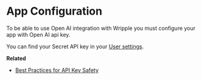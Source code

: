 ﻿# App Configuration

To be able to use Open AI integration with Wripple you must configure your app with Open AI api key.

You can find your Secret API key in your [User settings](https://beta.openai.com/account/api-keys).

**Related**
* [Best Practices for API Key Safety](https://help.openai.com/en/articles/5112595-best-practices-for-api-key-safety)
